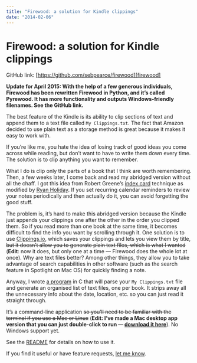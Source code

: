 ```yaml
---
title: "Firewood: a solution for Kindle clippings"
date: "2014-02-06"
---
```


# Firewood: a solution for Kindle clippings

GitHub link: [https://github.com/sebpearce/firewood][firewood]

**Update for April 2015: With the help of a few generous individuals, Firewood has been rewritten Firewood in Python, and it’s called Pyrewood. It has more functionality and outputs Windows-friendly filenames. See the GitHub link.**

The best feature of the Kindle is its ability to clip sections of text and append them to a text file called `My Clippings.txt`. The fact that Amazon decided to use plain text as a storage method is great because it makes it easy to work with.

If you’re like me, you hate the idea of losing track of good ideas you come across while reading, but don’t want to have to write them down every time. The solution is to clip anything you want to remember.

What I do is clip only the parts of a book that I think are worth remembering. Then, a few weeks later, I come back and read my abridged version without all the chaff. I got this idea from Robert Greene’s [index card][reddit] technique as modified by [Ryan Holiday][ryan]. If you set recurring calendar reminders to review your notes periodically and then actually do it, you can avoid forgetting the good stuff.

The problem is, it’s hard to make this abridged version because the Kindle just appends your clippings one after the other in the order you clipped them. So if you read more than one book at the same time, it becomes difficult to find the info you want by scrolling through it. One solution is to use [Clippings.io][cc], which saves your clippings and lets you view them by title, <s>but it doesn’t allow you to generate plain text files, which is what I wanted</s> (**Edit**: now it does, but only one at a time &mdash; Firewood does the whole lot at once). Why are text files better? Among other things, they allow you to take advantage of search capabilities in other software (such as the search feature in Spotlight on Mac OS) for quickly finding a note.

Anyway, I wrote [a program][firewood] in C that will parse your `My Clippings.txt` file and generate an organised list of text files, one per book. It strips away all the unnecessary info about the date, location, etc. so you can just read it straight through.

It’s a command-line application <s>so you’ll need to be familiar with the terminal if you use a Mac or Linux</s> (**Edit: I’ve made a Mac desktop app version that you can just double-click to run — [download it here][dropboxlink]**). No Windows support yet.

See the [README][firewood] for details on how to use it.

If you find it useful or have feature requests, [let me know][email].

[dropboxlink]: https://www.dropbox.com/sh/je8x7m3ge1gqwdr/AAAVbp6xFFD2bEVVGMQmz0HAa
[firewood]: https://github.com/sebpearce/firewood
[reddit]: http://www.reddit.com/r/IAmA/comments/1cmb0d/i_am_robert_greene_author_of_the_48_laws_of_power/c9hv3g8
[ryan]: http://thoughtcatalog.com/ryan-holiday/2013/04/read-to-lead-how-to-digest-books-above-your-level/
[cc]: http://www.clippings.io/
[email]: mailto:sebpearce@gmail.com
